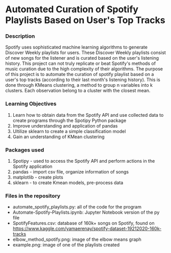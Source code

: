 # Automated Curation of Spotify Playlists Based on User's Top Tracks

### Description
Spotify uses sophisticated machine learning algorithms to generate Discover Weekly playlists for users. These Discover Weekly playlists consist of new songs for the listener and is curated based on the user's listening history. This project can not truly replicate or beat Spotify's methods of music curation due to the high complexity of their algorithms. The purpose of this project is to automate the curation of spotify playlist based on a user's top tracks (according to their last month's listening history). This is done through KMeans clustering, a method to group n variables into k clusters. Each observation belong to a cluster with the closest mean. 

### Learning Objectives
1. Learn how to obtain data from the Spotify API and use collected data to create programs through the Spotipy Python package
2. Improve understanding and application of pandas
3. Ultilize sklearn to create a simple classification model
4. Gain an understanding of KMean clustering

### Packages used
1. Spotipy - used to access the Spotify API and perform actions in the Spotify application
2. pandas - import csv file, organize information of songs
3. matplotlib - create plots
4. sklearn - to create Kmean models, pre-process data

### Files in the repository 
- automate_spotify_playlists.py: all of the code for the program
- Automate-Spotify-Playlists.ipynb: Jupyter Notebook version of the py file
- SpotifyFeatures.csv: database of 160k+ songs on Spotify, found on https://www.kaggle.com/yamaerenay/spotify-dataset-19212020-160k-tracks
- elbow_method_spotify.png: image of the elbow means graph
- example.png: image of one of the playlists created
